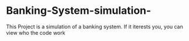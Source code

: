 # Banking-System-simulation-
This Project is a simulation of a banking system. If it iterests you, you can view who the code work 
